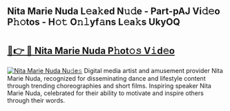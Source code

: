 ## Nita Marie Nuda L𝚎a𝚔ed N𝚞𝚍e - Part-pAJ Vi𝚍𝚎o P𝚑𝚘tos - H𝚘𝚝 O𝚗𝚕yf𝚊ns L𝚎a𝚔s UkyOQ

# <h2><a href="http://kf3e2v.oniu.top/?m=Nita+Marie+Nuda">🔗👉 🔴 Nita Marie Nuda P𝚑ot𝚘𝚜 V𝚒d𝚎o</a></h2>

[![Nita Marie Nuda Nu𝚍e𝚜](https://i.imgur.com/0qMVB7G.gif)](http://kf3e2v.oniu.top/?m=Nita+Marie+Nuda)
Digital media artist and amusement provider Nita Marie Nuda, recognized for disseminating dance and lifestyle content through trending choreographies and short films. Inspiring speaker Nita Marie Nuda, celebrated for their ability to motivate and inspire others through their words.  
